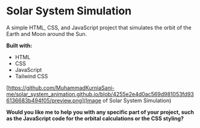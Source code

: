 # Solar System Simulation

A simple HTML, CSS, and JavaScript project that simulates the orbit of the Earth and Moon around the Sun. 

**Built with:**
* HTML
* CSS
* JavaScript
* Tailwind CSS

[https://github.com/MuhammadKurniaSani-me/solar_system_animation.github.io/blob/4255e2e4d0ac569d981053fd936136683b494f05/preview.png](Image of Solar System Simulation)

**Would you like me to help you with any specific part of your project, such as the JavaScript code for the orbital calculations or the CSS styling?**
